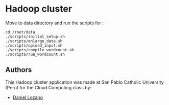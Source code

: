 # Hadoop cluster

Move to data directory and run the scripts for :
    
    cd /root/data
    ./scripts/initial_setup.sh
    ./scripts/enlarge_data.sh
    ./scripts/upload_input.sh 
    ./scripts/compile_wordcount.sh 
    ./scripts/run_wordcount.sh 
   
## Authors
This Hadoop cluster application was made at San Pablo Catholic University (Peru) for the Cloud Computing class by:
- [Daniel Lozano](https://github.com/djdnl13)
